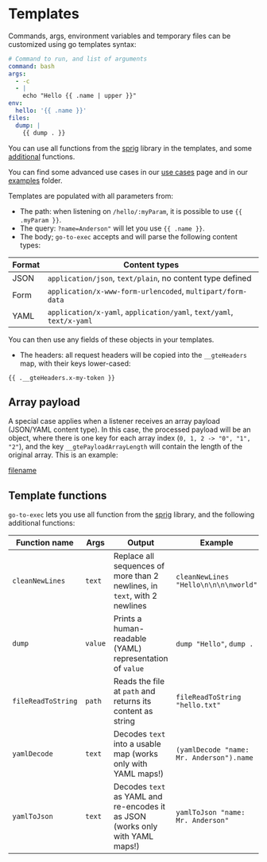 # Templates

Commands, args, environment variables and temporary files can be customized using go templates syntax:

```yaml
# Command to run, and list of arguments
command: bash
args:
  - -c
  - |
    echo "Hello {{ .name | upper }}"
env:
  hello: '{{ .name }}'
files:
  dump: |
    {{ dump . }}
```

You can use all functions from the [sprig](https://github.com/Masterminds/sprig) library in the templates, and
some [additional](/template-functions.md) functions.

You can find some advanced use cases in our [use cases](/use-cases) page and in
our [examples](https://github.com/cmaster11/go-to-exec/tree/main/examples) folder.

Templates are populated with all parameters from:

* The path: when listening on `/hello/:myParam`, it is possible to use `{{ .myParam }}`.
* The query: `?name=Anderson"` will let you use `{{ .name }}`.
* The body; `go-to-exec` accepts and will parse the following content types:

| Format | Content types |
| --- | --- |
| JSON | `application/json`, `text/plain`, no content type defined |
| Form | `application/x-www-form-urlencoded`, `multipart/form-data` |
| YAML | `application/x-yaml`, `application/yaml`, `text/yaml`, `text/x-yaml` |

You can then use any fields of these objects in your templates.

* The headers: all request headers will be copied into the `__gteHeaders` map, with their keys lower-cased:

```
{{ .__gteHeaders.x-my-token }}
```

## Array payload

A special case applies when a listener receives an array payload (JSON/YAML content type). In this case, the processed
payload will be an object, where there is one key for each array index (`0, 1, 2 -> "0", "1", "2"`), and the
key `__gtePayloadArrayLength` will contain the length of the original array. This is an example:

[filename](../examples/config.simple.array.yaml ':include :type=code')

## Template functions

`go-to-exec` lets you use all function from the [sprig](https://github.com/Masterminds/sprig) library, and the following additional functions:

| Function name | Args | Output | Example |
|---|---|---|---|
| `cleanNewLines` | `text` | Replace all sequences of more than 2 newlines, in `text`, with 2 newlines | `cleanNewLines "Hello\n\n\n\nworld"` |
| `dump` | `value` | Prints a human-readable (YAML) representation of `value` | `dump "Hello"`, `dump .` |
| `fileReadToString` | `path` | Reads the file at `path` and returns its content as string | `fileReadToString "hello.txt"` |
| `yamlDecode` | `text` | Decodes `text` into a usable map (works only with YAML maps!) | `(yamlDecode "name: Mr. Anderson").name` |
| `yamlToJson` | `text` | Decodes `text` as YAML and re-encodes it as JSON (works only with YAML maps!) | `yamlToJson "name: Mr. Anderson"` |